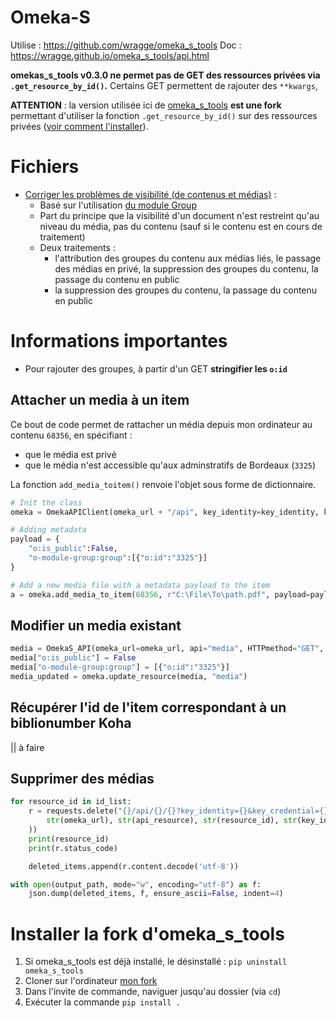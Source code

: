 # Omeka-S

Utilise : https://github.com/wragge/omeka_s_tools
Doc : https://wragge.github.io/omeka_s_tools/api.html

__omekas_s_tools v0.3.0 ne permet pas de GET des ressources privées via `.get_resource_by_id()`.__
Certains GET permettent de rajouter des `**kwargs`, 

__ATTENTION__ : la version utilisée ici de [omeka_s_tools](https://github.com/wragge/omeka_s_tools) __est une fork__ permettant d'utiliser la fonction `.get_resource_by_id()` sur des ressources privées ([voir comment l'installer](#installer-la-fork-domeka_s_tools)).

# Fichiers

* [Corriger les problèmes de visibilité (de contenus et médias)](./fix_visibility_issues.py) :
  * Basé sur l'utilisation [du module Group](https://github.com/Daniel-KM/Omeka-S-module-Group)
  * Part du principe que la visibilité d'un document n'est restreint qu'au niveau du média, pas du contenu (sauf si le contenu est en cours de traitement)
  * Deux traitements :
    * l'attribution des groupes du contenu aux médias liés, le passage des médias en privé, la suppression des groupes du contenu, la passage du contenu en public
    * la suppression des groupes du contenu, la passage du contenu en public

# Informations importantes

* Pour rajouter des groupes, à partir d'un GET __stringifier les `o:id`__

## Attacher un media à un item

Ce bout de code permet de rattacher un média depuis mon ordinateur au contenu `68356`, en spécifiant :

* que le média est privé
* que le média n'est accessible qu'aux adminstratifs de Bordeaux (`3325`)

La fonction `add_media_toitem()` renvoie l'objet sous forme de dictionnaire.

```Python
# Init the class
omeka = OmekaAPIClient(omeka_url + "/api", key_identity=key_identity, key_credential=key_credential)

# Adding metadata
payload = {
    "o:is_public":False,
    "o-module-group:group":[{"o:id":"3325"}]
}

# Add a new media file with a metadata payload to the item
a = omeka.add_media_to_item(68356, r"C:\File\To\path.pdf", payload=payload)
```

## Modifier un media existant

``` Python
media = OmekaS_API(omeka_url=omeka_url, api="media", HTTPmethod="GET", id="68385", key_identity=key_identity, key_credential=key_credential)
media["o:is_public"] = False
media["o-module-group:group"] = [{"o:id":"3325"}]
media_updated = omeka.update_resource(media, "media")
```

## Récupérer l'id de l'item correspondant à un biblionumber Koha

|| à faire

## Supprimer des médias

``` Python
for resource_id in id_list:
    r = requests.delete("{}/api/{}/{}?key_identity={}&key_credential={}".format(
        str(omeka_url), str(api_resource), str(resource_id), str(key_identity), str(key_credential)
    ))
    print(resource_id)
    print(r.status_code)

    deleted_items.append(r.content.decode('utf-8'))

with open(output_path, mode="w", encoding="utf-8") as f:
    json.dump(deleted_items, f, ensure_ascii=False, indent=4)
```

# Installer la fork d'omeka_s_tools

1. Si omeka_s_tools est déjà installé, le désinstallé : `pip uninstall omeka_s_tools`
1. Cloner sur l'ordinateur [mon fork](https://github.com/Alban-Peyrat/omeka_s_tools)
1. Dans l'invite de commande, naviguer jusqu'au dossier (via `cd`)
1. Exécuter la commande `pip install .`